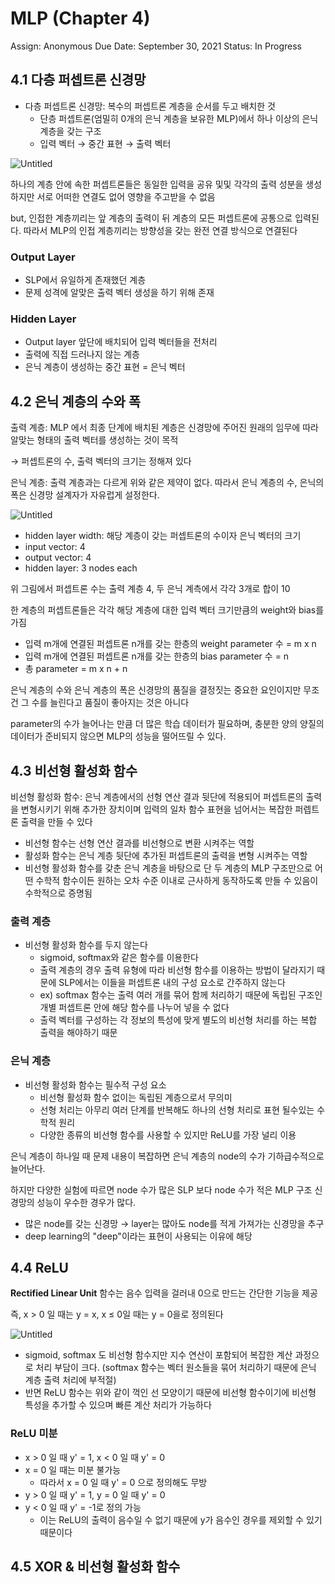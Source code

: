 # MLP (Chapter 4)

Assign: Anonymous
Due Date: September 30, 2021
Status: In Progress

## 4.1 다층 퍼셉트론 신경망

- 다층 퍼셉트론 신경망: 복수의 퍼셉트론 계층을 순서를 두고 배치한 것
    - 단층 퍼셉트론(엄밀히 0개의 은닉 계층을 보유한 MLP)에서 하나 이상의 은닉 계층을 갖는 구조
    - 입력 벡터 → 중간 표현 → 출력 벡터

![Untitled](MLP%20(Chapter%204)%206c05795f5c3a4c3583554852107ad0d4/Untitled.png)

하나의 계층 안에 속한 퍼셉트론들은 동일한 입력을 공유 및및 각각의 출력 성분을 생성하지만 서로 어떠한 연결도 없어 영향을 주고받을 수 없음

but, 인접한 계층끼리는 앞 계층의 출력이 뒤 계층의 모든 퍼셉트론에 공통으로 입력된다. 따라서 MLP의 인접 계층끼리는 방향성을 갖는 완전 연결 방식으로 연결된다

### Output Layer

- SLP에서 유일하게 존재했던 계층
- 문제 성격에 알맞은 출력 벡터 생성을 하기 위해 존재

### Hidden Layer

- Output layer 앞단에 배치되어 입력 벡터들을 전처리
- 출력에 직접 드러나지 않는 계층
- 은닉 계층이 생성하는 중간 표현 = 은닉 벡터

## 4.2 은닉 계층의 수와 폭

출력 계층: MLP 에서 최종 단계에 배치된 계층은 신경망에 주어진 원래의 임무에 따라 알맞는 형태의 출력 벡터를 생성하는 것이 목적 

→ 퍼셉트론의 수, 출력 벡터의 크기는 정해져 있다

은닉 계층: 출력 계층과는 다르게 위와 같은 제약이 없다. 따라서 은닉 계층의 수, 은닉의 폭은 신경망 설계자가 자유럽게 설정한다.

![Untitled](MLP%20(Chapter%204)%206c05795f5c3a4c3583554852107ad0d4/Untitled.png)

- hidden layer width: 해당 계층이 갖는 퍼셉트론의 수이자 은닉 벡터의 크기
- input vector: 4
- output vector: 4
- hidden layer: 3 nodes each

위 그림에서 퍼셉트론 수는 출력 계층 4, 두 은닉 계측에서 각각 3개로 합이 10

한 계층의 퍼셉트론들은 각각 해당 계층에 대한 입력 벡터 크기만큼의 weight와 bias를 가짐

- 입력 m개에 연결된 퍼셉트론 n개를 갖는 한층의 weight parameter 수 = m x n
- 입력 m개에 연결된 퍼셉트론 n개를 갖는 한층의 bias parameter 수 = n
- 총 parameter = m x n + n

은닉 계층의 수와 은닉 계층의 폭은 신경망의 품질을 결정짓는 중요한 요인이지만 무조건 그 수를 늘린다고 품질이 좋아지는 것은 아니다

parameter의 수가 늘어나는 만큼 더 많은 학습 데이터가 필요하며, 충분한 양의 양질의 데이터가 준비되지 않으면 MLP의 성능을 떨어뜨릴 수 있다.

## 4.3 비선형 활성화 함수

비선형 활성화 함수: 은닉 계층에서의 선형 연산 결과 뒷단에 적용되어 퍼셉트론의 출력을 변형시키기 위해 추가한 장치이며 입력의 일차 함수 표현을 넘어서는 복잡한 퍼렙트론 출력을 만들 수 있다

- 비선형 함수는 선형 연산 결과를 비선형으로 변환 시켜주는 역할
- 활성화 함수는 은닉 계층 뒷단에 추가된 퍼셉트론의 출력을 변형 시켜주는 역할
- 비선형 활성화 함수를 갖춘 은닉 계층을 바탕으로 단 두 계층의 MLP 구조만으로 어떤 수학적 함수이든 원하는 오차 수준 이내로 근사하게 동작하도록 만들 수 있음이 수학적으로 증명됨

### 출력 계층

- 비선형 활성화 함수를 두지 않는다
    - sigmoid, softmax와 같은 함수를 이용한다
    - 출력 계층의 경우 출력 유형에 따라 비선형 함수를 이용하는 방법이 달라지기 때문에 SLP에서는 이들을 퍼셉트론 내의 구성 요소로 간주하지 않는다
    - ex) softmax 함수는 출력 여러 개를 묶어 함께 처리하기 때문에 독립된 구조인 개별 퍼셉트론 안에 해당 함수를 나누어 넣을 수 없다
    - 출력 벡터를 구성하는 각 정보의 특성에 맞게 별도의 비선형 처리를 하는 복합 출력을 해야하기 때문

### 은닉 계층

- 비선형 활성화 함수는 필수적 구성 요소
    - 비선형 활성화 함수 없이는 독립된 계층으로서 무의미
    - 선형 처리는 아무리 여러 단계를 반복해도 하나의 선형 처리로 표현 될수있는 수학적 원리
    - 다양한 종류의 비선형 함수를 사용할 수 있지만 ReLU를 가장 널리 이용

은닉 계층이 하나일 때 문제 내용이 복잡하면 은닉 계층의 node의 수가 기하급수적으로 늘어난다.

하지만 다양한 실험에 따르면 node 수가 많은 SLP 보다 node 수가 적은 MLP 구조 신경망의 성능이 우수한 경우가 많다.

- 많은 node를 갖는 신경망 → layer는 많아도 node를 적게 가져가는 신경망을 추구
- deep learning의 "deep"이라는 표현이 사용되는 이유에 해당

## 4.4 ReLU

**Rectified Linear Unit** 함수는 음수 입력을 걸러내 0으로 만드는 간단한 기능을 제공

즉, x > 0 일 때는 y = x, x ≤ 0일 때는 y = 0을로 정의된다

![Untitled](MLP%20(Chapter%204)%206c05795f5c3a4c3583554852107ad0d4/Untitled%201.png)

- sigmoid, softmax 도 비선형 함수지만 지수 연산이 포함되어 복잡한 계산 과정으로 처리 부담이 크다. (softmax 함수는 벡터 원소들을 묶어 처리하기 때문에 은닉 계층 출력 처리에 부적절)
- 반면 ReLU 함수는 위와 같이 꺽인 선 모양이기 때문에 비선형 함수이기에 비선형 특성을 추가할 수 있으며 빠른 계산 처리가 가능하다

### ReLU 미분

- x > 0 일 때 y' = 1, x < 0 일 때 y' = 0
- x = 0 일 때는 미분 불가능
    - 따라서 x = 0 일 때 y' = 0 으로 정의해도 무방
- y > 0 일 때 y' = 1, y = 0 일 때 y' = 0
- y < 0 일 때 y' = -1로 정의 가능
    - 이는 ReLU의 출력이 음수일 수 없기 때문에 y가 음수인 경우를 제외할 수 있기 때문이다

## 4.5 XOR & 비선형 활성화 함수
